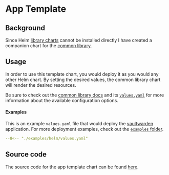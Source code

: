 # App Template

## Background

Since Helm [library charts](https://helm.sh/docs/topics/library_charts/) cannot be
installed directly I have created a companion chart for the [common library](../../common-library/introduction).

## Usage

In order to use this template chart, you would deploy it as you would any other Helm chart.
By setting the desired values, the common library chart will render the desired resources.

Be sure to check out the [common library docs](../../common-library/introduction)
and its [`values.yaml`](https://github.com/rumblpak/helm-charts/tree/main/charts/library/common/values.yaml) for
more information about the available configuration options.

#### Examples

This is an example `values.yaml` file that would deploy the [vaultwarden](https://github.com/dani-garcia/vaultwarden)
application. For more deployment examples, check out the [`examples` folder](https://github.com/rumblpak/helm-charts/tree/main/examples/).


``` yaml title="values.yaml"
--8<-- "./examples/helm/values.yaml"
```

## Source code

The source code for the app template chart can be found
[here](https://github.com/rumblpak/helm-charts/tree/main/charts/other/app-template).
